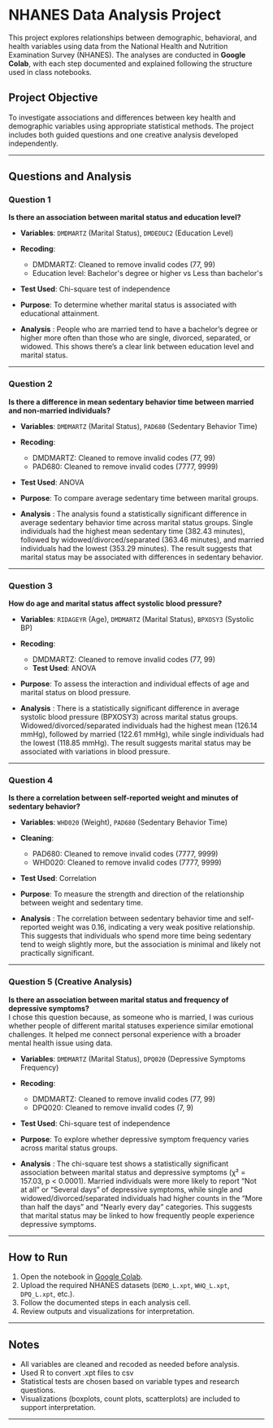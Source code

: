 # NHANES Data Analysis Project

This project explores relationships between demographic, behavioral, and health variables using data from the National Health and Nutrition Examination Survey (NHANES). The analyses are conducted in **Google Colab**, with each step documented and explained following the structure used in class notebooks.

## Project Objective

To investigate associations and differences between key health and demographic variables using appropriate statistical methods. The project includes both guided questions and one creative analysis developed independently.

---

## Questions and Analysis

### **Question 1** 
**Is there an association between marital status and education level?**  
- **Variables**: `DMDMARTZ` (Marital Status), `DMDEDUC2` (Education Level)  
- **Recoding**:
  - DMDMARTZ: Cleaned to remove invalid codes (77, 99)
  - Education level: Bachelor's degree or higher vs Less than bachelor's
- **Test Used**: Chi-square test of independence  
- **Purpose**: To determine whether marital status is associated with educational attainment.

- **Analysis** : People who are married tend to have a bachelor’s degree or higher more often than those who are single, divorced, separated, or widowed. This shows there’s a clear link between education level and marital status.

---

### **Question 2**  
**Is there a difference in mean sedentary behavior time between married and non-married individuals?**  
- **Variables**: `DMDMARTZ` (Marital Status), `PAD680` (Sedentary Behavior Time)  
- **Recoding**:
  - DMDMARTZ: Cleaned to remove invalid codes (77, 99)
  - PAD680: Cleaned to remove invalid codes (7777, 9999)
- **Test Used**: ANOVA
- **Purpose**: To compare average sedentary time between marital groups.

- **Analysis** : The analysis found a statistically significant difference in average sedentary behavior time across marital status groups. Single individuals had the highest mean sedentary time (382.43 minutes), followed by widowed/divorced/separated (363.46 minutes), and married individuals had the lowest (353.29 minutes). The result suggests that marital status may be associated with differences in sedentary behavior.

---

### **Question 3**  
**How do age and marital status affect systolic blood pressure?**  
- **Variables**: `RIDAGEYR` (Age), `DMDMARTZ` (Marital Status), `BPXOSY3` (Systolic BP)  
- **Recoding**:
  - DMDMARTZ: Cleaned to remove invalid codes (77, 99)
  - **Test Used**: ANOVA  
- **Purpose**: To assess the interaction and individual effects of age and marital status on blood pressure.

- **Analysis** : There is a statistically significant difference in average systolic blood pressure (BPXOSY3) across marital status groups. Widowed/divorced/separated individuals had the highest mean (126.14 mmHg), followed by married (122.61 mmHg), while single individuals had the lowest (118.85 mmHg). The result suggests marital status may be associated with variations in blood pressure.

---

### **Question 4**  
**Is there a correlation between self-reported weight and minutes of sedentary behavior?**  
- **Variables**: `WHD020` (Weight), `PAD680` (Sedentary Behavior Time)  
- **Cleaning**:
  - PAD680: Cleaned to remove invalid codes (7777, 9999)
  - WHD020: Cleaned to remove invalid codes (7777, 9999)
- **Test Used**: Correlation  
- **Purpose**: To measure the strength and direction of the relationship between weight and sedentary time.

- **Analysis** : The correlation between sedentary behavior time and self-reported weight was 0.16, indicating a very weak positive relationship. This suggests that individuals who spend more time being sedentary tend to weigh slightly more, but the association is minimal and likely not practically significant.


---

### **Question 5 (Creative Analysis)**  
**Is there an association between marital status and frequency of depressive symptoms?**  
I chose this question because, as someone who is married, I was curious whether people of different marital statuses experience similar emotional challenges. It helped me connect personal experience with a broader mental health issue using data.

- **Variables**: `DMDMARTZ` (Marital Status), `DPQ020` (Depressive Symptoms Frequency)  
- **Recoding**:
  - DMDMARTZ: Cleaned to remove invalid codes (77, 99)
  - DPQ020: Cleaned to remove invalid codes (7, 9)
- **Test Used**: Chi-square test of independence  
- **Purpose**: To explore whether depressive symptom frequency varies across marital status groups.

- **Analysis** : The chi-square test shows a statistically significant association between marital status and depressive symptoms (χ² = 157.03, p < 0.0001). Married individuals were more likely to report “Not at all” or “Several days” of depressive symptoms, while single and widowed/divorced/separated individuals had higher counts in the “More than half the days” and “Nearly every day” categories. This suggests that marital status may be linked to how frequently people experience depressive symptoms.

---

## How to Run

1. Open the notebook in [Google Colab](https://colab.research.google.com).
2. Upload the required NHANES datasets (`DEMO_L.xpt`, `WHQ_L.xpt`, `DPQ_L.xpt`, etc.).
3. Follow the documented steps in each analysis cell.
4. Review outputs and visualizations for interpretation.

---

## Notes

- All variables are cleaned and recoded as needed before analysis.
- Used R to convert .xpt files to csv
- Statistical tests are chosen based on variable types and research questions.
- Visualizations (boxplots, count plots, scatterplots) are included to support interpretation.

---
